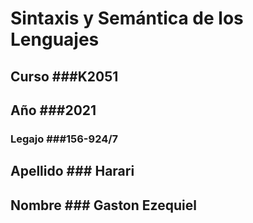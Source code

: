 # Sintaxis y Semántica de los Lenguajes

## Curso ###K2051
## Año ###2021

### Legajo ###156-924/7
## Apellido ### Harari 
## Nombre ### Gaston Ezequiel  